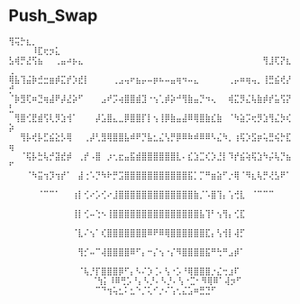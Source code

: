 # Push_Swap

⢻⢭⡓⣆⡀⠀⠀⠀⠀⠀⠀⠀⠀⠀⠀⠀⠀⠀⠀⠀⠀⠀⠀⠀⠀⠀⠀⠀⠀⠀⠀⠀⠀⠀⠀⠀⠀⠀ ⠀⠀⠀⠀⠸⣏⢖⡲⣅⠀⠀
⣣⢾⡛⣜⢫⣦⠀⠀⢀⣤⠴⡦⣄⠀⠀⠀⠀⠀⠀⠀⠀⠀⠀⠀⠀⠀⠀⠀⠀⠀⠀⠀⠀⠀⠀⠀⠀⠀⠀⠀⠀⠀⠀⠀⢻⣸⢏⡝⣆⢀
⢿⣧⢹⣬⡷⣚⣒⣶⡾⣍⡞⡱⣞⡇⠀⠀⠀⠀⢀⣠⢤⠖⣦⡤⠤⡶⠦⠤⣤⢶⠲⠤⣄⠀⠀⠀⠀⠀⢀⡤⠶⢶⢤⡀⢸⣛⣮⢞⡜⡚
⠈⡷⣻⢏⠶⣙⢶⣼⠟⡼⣜⡵⠋⠀⠀⠀⣠⠞⡩⢴⣿⣿⣾⣹⠐⢢⢁⡾⡵⠚⢻⣷⣤⡙⠲⢄⠀⠀⢾⣍⡻⣌⢧⣷⡾⡞⣥⢫⡝⣃
⠀⢻⣿⢊⣟⣾⢫⢇⡻⣱⢺⠁⠀⠀⠀⡼⣡⣿⣄⣀⡿⣿⣿⡏⡇⢢⢸⡿⣷⣤⣼⠿⢿⣿⣷⣎⣷⠀⠈⠳⣵⡩⢖⡻⣱⢻⣌⡳⢎⡵
⠀⠀⢻⡧⢞⡧⣋⣮⣕⡣⢿⠀⠀⢀⡼⢃⣻⢿⣿⣿⣧⠾⠟⡙⣧⣂⣌⢣⡛⡿⠿⠷⠾⠿⠿⠣⣌⠳⡀⢰⢯⡱⣫⡶⢥⣛⢮⡓⣏⢶
⠀⠀⠈⢯⡧⣓⢧⡚⣽⣞⡾⠀⢀⡞⠠⣿⠀⡰⢂⣖⣤⣯⣾⣿⣿⣿⣿⣿⣿⣇⠄⣎⣱⣉⢎⡱⣘⡇⠹⡞⣮⢵⢯⣱⠳⡬⢧⡙⣦⠋
⠀⠀⠀⠈⠳⣭⢲⡹⢲⡞⠁⠀⣼⢐⠡⡙⠳⠗⡛⣩⣿⣿⣿⣿⣿⣿⣿⣿⣿⣿⣿⣯⡁⡉⠛⣶⣵⠋⡐⢿⠈⠻⣆⢧⡛⢜⣣⠟⠁⠀
⠀⠀⠀⠀⠀⠈⠉⠉⠁⠀⠀⢰⡇⢊⠔⡡⢊⠔⣸⣿⣿⣿⣿⣿⣿⣿⣿⣿⣿⣿⣿⣿⣷⡈⠡⣿⢹⡄⢡⢚⣇⠀⠈⠉⠉⠉⠀⠀⠀⠀
⠀⠀⠀⠀⠀⠀⠀⠀⠀⠀⠀⢸⡇⢊⠤⢑⠢⢸⣿⣿⣿⣿⣿⣿⣿⣿⣿⣿⣿⣿⣿⣿⣿⣧⢹⠃⢢⢻⡄⢊⣏⠀⠀⠀⠀⠀⠀⠀⠀⠀
⠀⠀⠀⠀⠀⠀⠀⠀⠀⠀⠀⠈⣇⠌⢢⠁⢎⣿⣿⣿⣿⣿⣿⣿⠿⠟⠿⢿⣿⣿⣿⣿⣿⣿⣏⡄⢣⢺⡇⢼⡋⠀⠀⠀⠀⠀⠀⠀⠀⠀
⠀⠀⠀⠀⠀⠀⠀⠀⠀⠀⠀⠀⢻⡊⠤⠉⢼⣿⣿⣿⣿⠿⠋⡄⠒⡌⢢⠐⡌⠻⣿⣿⣿⣿⣯⠛⢓⠛⣠⡾⠁⠀⠀⠀⠀⠀⠀⠀⠀⠀
⠀⠀⠀⠀⠀⠀⠀⠀⠀⠀⠀⠀⠈⢧⡘⡏⣿⣿⣿⡿⠋⡄⠣⠌⡱⢈⠄⢣⠐⡡⠘⢿⣿⣿⣿⡐⣌⢒⣰⠏⠀⠀⠀⠀⠀⠀⠀⠀⠀⠀
⠀⠀⠀⠀⠀⠀⠀⠀⠀⠀⠀⠀⠀⠈⢳⡅⠸⠿⢛⡡⠘⡄⠣⡘⠄⠣⡘⠄⢣⠐⣉⠂⠻⢿⠿⠁⢼⡲⠋⠀⠀⠀⠀⠀⠀
 ⠀⠀⠀⠀⠀⠀⠀⠀⠀⠀⠀⠀⠀⠀⠀⠉⠙⢲⢥⣂⠅⣂⠑⡈⢅⠊⡐⠌⢡⢂⣌⣡⠶⣛⣙⠋⠀⠀⠀⠀⠀⠀⠀⠀⠀⠀⠀⠀⠀
